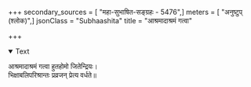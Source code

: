 +++
secondary_sources = [ "महा-सुभाषित-सङ्ग्रहः - 5476",]
meters = [ "अनुष्टुप् (श्लोक)",]
jsonClass = "Subhaashita"
title = "आश्रमादाश्रमं गत्वा"

+++

<details open><summary>Text</summary>

आश्रमादाश्रमं गत्वा हुतहोमो जितेन्द्रियः।  
भिक्षाबलिपरिश्रान्तः प्रव्रजन् प्रेत्य वर्धते॥
</details>
